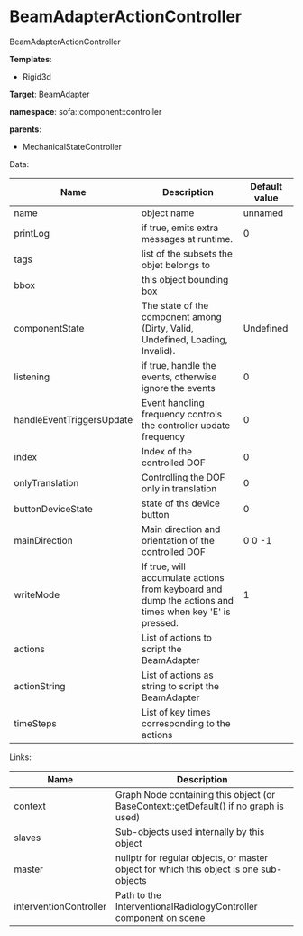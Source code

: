 # BeamAdapterActionController

BeamAdapterActionController


__Templates__:

- Rigid3d

__Target__: BeamAdapter

__namespace__: sofa::component::controller

__parents__: 

- MechanicalStateController

Data: 

<table>
<thead>
    <tr>
        <th>Name</th>
        <th>Description</th>
        <th>Default value</th>
    </tr>
</thead>
<tbody>
	<tr>
		<td>name</td>
		<td>
object name
</td>
		<td>unnamed</td>
	</tr>
	<tr>
		<td>printLog</td>
		<td>
if true, emits extra messages at runtime.
</td>
		<td>0</td>
	</tr>
	<tr>
		<td>tags</td>
		<td>
list of the subsets the objet belongs to
</td>
		<td></td>
	</tr>
	<tr>
		<td>bbox</td>
		<td>
this object bounding box
</td>
		<td></td>
	</tr>
	<tr>
		<td>componentState</td>
		<td>
The state of the component among (Dirty, Valid, Undefined, Loading, Invalid).
</td>
		<td>Undefined</td>
	</tr>
	<tr>
		<td>listening</td>
		<td>
if true, handle the events, otherwise ignore the events
</td>
		<td>0</td>
	</tr>
	<tr>
		<td>handleEventTriggersUpdate</td>
		<td>
Event handling frequency controls the controller update frequency
</td>
		<td>0</td>
	</tr>
	<tr>
		<td>index</td>
		<td>
Index of the controlled DOF
</td>
		<td>0</td>
	</tr>
	<tr>
		<td>onlyTranslation</td>
		<td>
Controlling the DOF only in translation
</td>
		<td>0</td>
	</tr>
	<tr>
		<td>buttonDeviceState</td>
		<td>
state of ths device button
</td>
		<td>0</td>
	</tr>
	<tr>
		<td>mainDirection</td>
		<td>
Main direction and orientation of the controlled DOF
</td>
		<td>0 0 -1</td>
	</tr>
	<tr>
		<td>writeMode</td>
		<td>
If true, will accumulate actions from keyboard and dump the actions and times when key 'E' is pressed.
</td>
		<td>1</td>
	</tr>
	<tr>
		<td>actions</td>
		<td>
List of actions to script the BeamAdapter
</td>
		<td></td>
	</tr>
	<tr>
		<td>actionString</td>
		<td>
List of actions as string to script the BeamAdapter
</td>
		<td></td>
	</tr>
	<tr>
		<td>timeSteps</td>
		<td>
List of key times corresponding to the actions
</td>
		<td></td>
	</tr>

</tbody>
</table>

Links: 

| Name | Description |
| ---- | ----------- |
|context|Graph Node containing this object (or BaseContext::getDefault() if no graph is used)|
|slaves|Sub-objects used internally by this object|
|master|nullptr for regular objects, or master object for which this object is one sub-objects|
|interventionController|Path to the InterventionalRadiologyController component on scene|



